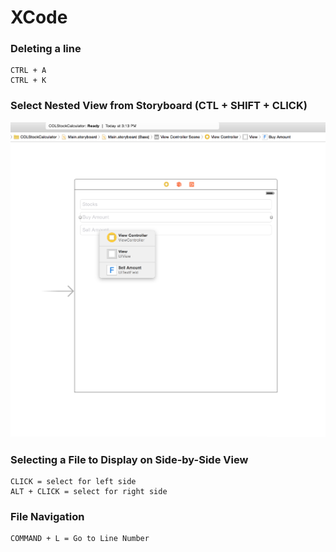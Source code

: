 # XCode

### Deleting a line
```
CTRL + A
CTRL + K
```
### Select Nested View from Storyboard (CTL + SHIFT + CLICK)
![Select Nested Views](/Images/XCode/SelectNestedViews.png)

### Selecting a File to Display on Side-by-Side View
```
CLICK = select for left side
ALT + CLICK = select for right side
```

### File Navigation
```
COMMAND + L = Go to Line Number
```
